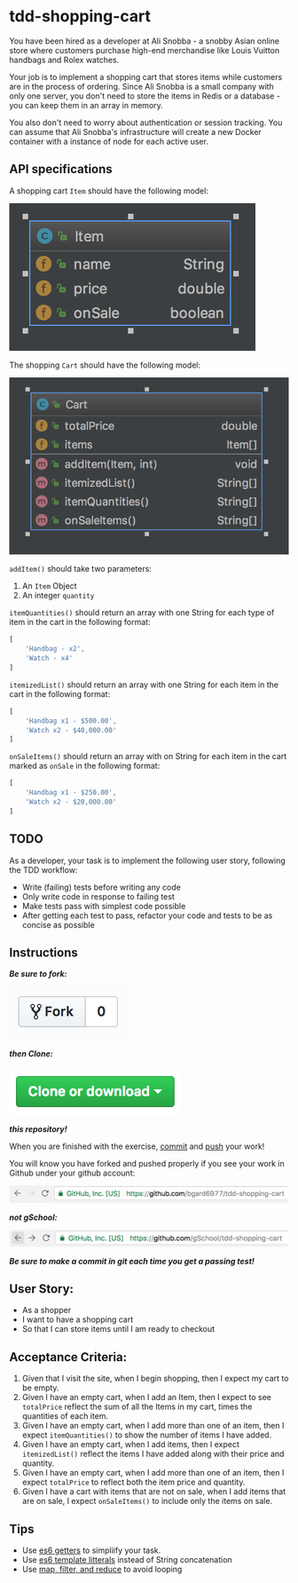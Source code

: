 # tdd-shopping-cart

You have been hired as a developer at Ali Snobba - a snobby Asian online store where customers purchase high-end merchandise like Louis Vuitton handbags and Rolex watches.

Your job is to implement a shopping cart that stores items while customers are in the process of ordering. Since Ali Snobba is a small company with only one server, you don't need to store the items in Redis or a database - you can keep them in an array in memory.

You also don't need to worry about authentication or session tracking. You can assume that Ali Snobba's infrastructure will create a new Docker container with a instance of node for each active user.

## API specifications

A shopping cart `Item` should have the following model:

![Item](./img/Item.png)

The shopping `Cart` should have the following model:

![Cart](./img/Cart.png)

`addItem()` should take two parameters:

1. An `Item` Object
1. An integer `quantity`

`itemQuantities()` should return an array with one String for each type of item in the cart in the following format:

```JavaScript
[
    'Handbag - x2', 
    'Watch - x4'
]
``` 

`itemizedList()` should return an array with one String for each item in the cart in the following format:

```JavaScript
[
    'Handbag x1 - $500.00', 
    'Watch x2 - $40,000.00'
]
``` 

`onSaleItems()` should return an array with on String for each item in the cart marked as `onSale` in the following format:

```JavaScript
[
    'Handbag x1 - $250.00', 
    'Watch x2 - $20,000.00'
]
```

## TODO

As a developer, your task is to implement the following user story, following the TDD workflow:

- Write (failing) tests before writing any code
- Only write code in response to failing test
- Make tests pass with simplest code possible
- After getting each test to pass, refactor your code and tests to be as concise as possible

## Instructions

***Be sure to fork:***

![Fork](./img/Fork.png)

***then Clone:***

![Clone](./img/Clone.png)

***this repository!***

When you are finished with the exercise, [commit](https://www.atlassian.com/git/tutorials/saving-changes) and [push](https://www.atlassian.com/git/tutorials/syncing#git-push) your work!

You will know you have forked and pushed properly if you see your work in Github under your github account:

![you](./img/personal.png)

***not gSchool:***

![gSchool](./img/gSchool.png)

***Be sure to make a commit in git each time you get a passing test!***

## User Story:

- As a shopper
- I want to have a shopping cart
- So that I can store items until I am ready to checkout

## Acceptance Criteria:

1. Given that I visit the site, when I begin shopping, then I expect my cart to be empty.
1. Given I have an empty cart, when I add an Item, then I expect to see `totalPrice` reflect the sum of all the Items in my cart, times the quantities of each item.
1. Given I have an empty cart, when I add more than one of an item, then I expect `itemQuantities()` to show the number of items I have added.
1. Given I have an empty cart, when I add items, then I expect `itemizedList()` reflect the items I have added along with their price and quantity.
1. Given I have an empty cart, when I add more than one of an item, then I expect `totalPrice` to reflect both the item price and quantity.
1. Given I have a cart with items that are not on sale, when I add items that are on sale, I expect `onSaleItems()` to include only the items on sale.

## Tips

- Use [es6 getters](https://developer.mozilla.org/en-US/docs/Web/JavaScript/Reference/Functions/get) to simpliify your task.
- Use [es6 template litterals](https://developer.mozilla.org/en-US/docs/Web/JavaScript/Reference/Template_literals) instead of String concatenation
- Use [map, filter, and reduce](https://danmartensen.svbtle.com/javascripts-map-reduce-and-filter) to avoid looping
